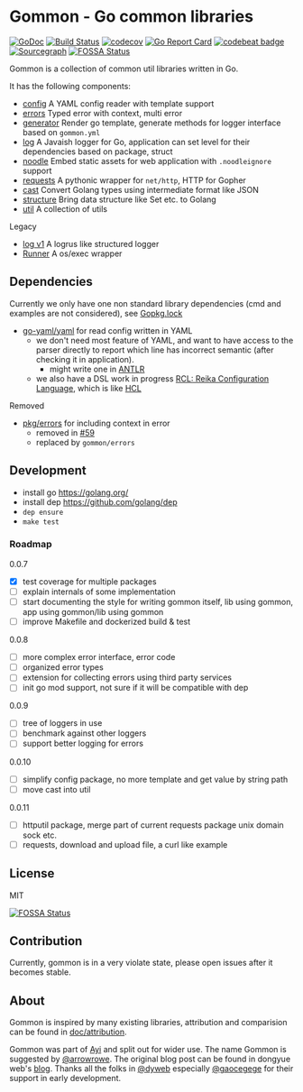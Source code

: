 # Gommon - Go common libraries

[![GoDoc](https://godoc.org/github.com/dyweb/gommon?status.svg)](https://godoc.org/github.com/dyweb/gommon)
[![Build Status](https://travis-ci.org/dyweb/gommon.svg?branch=master)](https://travis-ci.org/dyweb/gommon)
[![codecov](https://codecov.io/gh/dyweb/gommon/branch/master/graph/badge.svg)](https://codecov.io/gh/dyweb/gommon)
[![Go Report Card](https://goreportcard.com/badge/github.com/dyweb/gommon)](https://goreportcard.com/report/github.com/dyweb/gommon)
[![codebeat badge](https://codebeat.co/badges/8d42a846-f1dc-4a6b-8bd9-5862726ed35d)](https://codebeat.co/projects/github-com-dyweb-gommon-master)
[![Sourcegraph](https://sourcegraph.com/github.com/dyweb/gommon/-/badge.svg)](https://sourcegraph.com/github.com/dyweb/gommon?badge)
[![FOSSA Status](https://app.fossa.io/api/projects/git%2Bgithub.com%2Fdyweb%2Fgommon.svg?type=shield)](https://app.fossa.io/projects/git%2Bgithub.com%2Fdyweb%2Fgommon?ref=badge_shield)

Gommon is a collection of common util libraries written in Go.

It has the following components:

- [config](config) A YAML config reader with template support
- [errors](errors) Typed error with context, multi error
- [generator](generator) Render go template, generate methods for logger interface based on `gommon.yml`
- [log](log) A Javaish logger for Go, application can set level for their dependencies based on package, struct 
- [noodle](noodle) Embed static assets for web application with `.noodleignore` support
- [requests](requests) A pythonic wrapper for `net/http`, HTTP for Gopher
- [cast](cast) Convert Golang types using intermediate format like JSON
- [structure](structure) Bring data structure like Set etc. to Golang
- [util](util) A collection of utils

Legacy

- [log v1](legacy/log) A logrus like structured logger
- [Runner](legacy/runner) A os/exec wrapper

## Dependencies

Currently we only have one non standard library dependencies (cmd and examples are not considered), see [Gopkg.lock](Gopkg.lock)

- [go-yaml/yaml](https://github.com/go-yaml/yaml) for read config written in YAML
  - we don't need most feature of YAML, and want to have access to the parser directly to report which line has incorrect semantic (after checking it in application).
    - might write one in [ANTLR](https://github.com/antlr/antlr4)
  - we also have a DSL work in progress [RCL: Reika Configuration Language](https://github.com/at15/reika/issues/49), which is like [HCL](https://github.com/hashicorp/hcl2)

Removed

- [pkg/errors](https://github.com/pkg/errors) for including context in error
  - removed in [#59](https://github.com/dyweb/gommon/pull/59)
  - replaced by `gommon/errors`

## Development

- install go https://golang.org/
- install dep https://github.com/golang/dep
- `dep ensure`
- `make test`

### Roadmap

0.0.7

- [x] test coverage for multiple packages
- [ ] explain internals of some implementation
- [ ] start documenting the style for writing gommon itself, lib using gommon, app using gommon/lib using gommon
- [ ] improve Makefile and dockerized build & test

0.0.8

- [ ] more complex error interface, error code
- [ ] organized error types
- [ ] extension for collecting errors using third party services
- [ ] init go mod support, not sure if it will be compatible with dep 

0.0.9

- [ ] tree of loggers in use
- [ ] benchmark against other loggers
- [ ] support better logging for errors

0.0.10

- [ ] simplify config package, no more template and get value by string path
- [ ] move cast into util

0.0.11

- [ ] httputil package, merge part of current requests package unix domain sock etc.
- [ ] requests, download and upload file, a curl like example

## License

MIT

[![FOSSA Status](https://app.fossa.io/api/projects/git%2Bgithub.com%2Fdyweb%2Fgommon.svg?type=large)](https://app.fossa.io/projects/git%2Bgithub.com%2Fdyweb%2Fgommon?ref=badge_large)

## Contribution

Currently, gommon is in a very violate state, please open issues after it becomes stable.

## About

Gommon is inspired by many existing libraries, attribution and comparision can be found in [doc/attribution](doc/attribution.md).

Gommon was part of [Ayi](https://github.com/dyweb/Ayi) and split out for wider use.
The name Gommon is suggested by [@arrowrowe](https://github.com/arrowrowe).
The original blog post can be found in dongyue web's [blog](http://blog.dongyueweb.com/ayi.html).
Thanks all the folks in [@dyweb](https://github.com/dyweb)
especially [@gaocegege](https://github.com/gaocegege) for their support in early development.